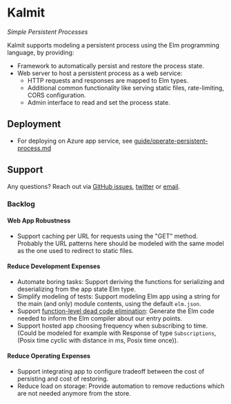 # Kalmit

*Simple Persistent Processes*

Kalmit supports modeling a persistent process using the Elm programming language, by providing:
+ Framework to automatically persist and restore the process state.
+ Web server to host a persistent process as a web service:
  + HTTP requests and responses are mapped to Elm types.
  + Additional common functionality like serving static files, rate-limiting, CORS configuration.
  + Admin interface to read and set the process state.

## Deployment

+ For deploying on Azure app service, see [guide/operate-persistent-process.md](./guide/operate-persistent-process.md)

## Support

Any questions? Reach out via [GitHub issues](https://github.com/Viir/Kalmit/issues), [twitter](https://twitter.com/michael_raetzel) or [email](mailto:Michael@michaelrätzel.com).

### Backlog

#### Web App Robustness

+ Support caching per URL for requests using the "GET" method. Probably the URL patterns here should be modeled with the same model as the one used to redirect to static files.

#### Reduce Development Expenses

+ Automate boring tasks: Support deriving the functions for serializing and deserializing from the app state Elm type.
+ Simplify modeling of tests: Support modeling Elm app using a string for the main (and only) module contents, using the default `elm.json`.
+ Support [function-level dead code elimination](https://elm-lang.org/blog/small-assets-without-the-headache): Generate the Elm code needed to inform the Elm compiler about our entry points.
+ Support hosted app choosing frequency when subscribing to time. (Could be modeled for example with Response of type `Subscriptions`, (Posix time cyclic with distance in ms, Posix time once)).

#### Reduce Operating Expenses

+ Support integrating app to configure tradeoff between the cost of persisting and cost of restoring.
+ Reduce load on storage: Provide automation to remove reductions which are not needed anymore from the store.
